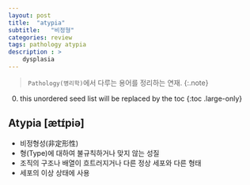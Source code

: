```yaml
---
layout: post
title:  "atypia"
subtitle:   "비정형"
categories: review
tags: pathology atypia
description : > 
    dysplasia
---
```


> `Pathology(병리학)`에서 다루는 용어를 정리하는 연재.
{:.note}

<!--more-->

0. this unordered seed list will be replaced by the toc
{:toc .large-only}

## Atypia  [ætɪ́piǝ]
- 비정형성(非定形性)
- 형(Type)에 대하여 불규칙하거나 맞지 않는 성질
- 조직의 구조나 배열이 흐트러지거나 다른 정상 세포와 다른 형태
- 세포의 이상 상태에 사용